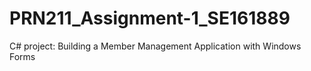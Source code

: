 # PRN211_Assignment-1_SE161889
C# project: Building a Member Management  Application with Windows Forms
